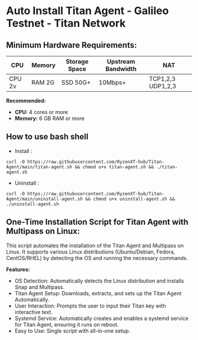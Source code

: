 # Auto Install Titan Agent - Galileo Testnet - Titan Network

## Minimum Hardware Requirements:

| CPU     | Memory | Storage Space | Upstream Bandwidth | NAT          |
|---------|--------|---------------|--------------------|--------------|
| CPU 2v  | RAM 2G | SSD 50G+      | 10Mbps+             | TCP1,2,3 UDP1,2,3 |

**Recommended:**

*   **CPU:** 4 cores or more
*   **Memory:** 6 GB RAM or more

## How to use bash shell

* Install : 
```
curl -O https://raw.githubusercontent.com/RyzenXT-hub/Titan-Agent/main/titan-agent.sh && chmod u+x titan-agent.sh && ./titan-agent.sh
```
* Uninstall : 
```
curl -O https://raw.githubusercontent.com/RyzenXT-hub/Titan-Agent/main/uninstall-agent.sh && chmod u+x uninstall-agent.sh && ./uninstall-agent.sh
```

## One-Time Installation Script for Titan Agent with Multipass on Linux:

This script automates the installation of the Titan Agent and Multipass on Linux. It supports various Linux distributions (Ubuntu/Debian, Fedora, CentOS/RHEL) by detecting the OS and running the necessary commands.

**Features:**
*  OS Detection: Automatically detects the Linux distribution and installs Snap and Multipass.
*  Titan Agent Setup: Downloads, extracts, and sets up the Titan Agent Automatically.
*  User Interaction: Prompts the user to input their Titan key with interactive text.
*  Systemd Service: Automatically creates and enables a systemd service for Titan Agent, ensuring it runs on reboot.
*  Easy to Use: Single script with all-in-one setup.
